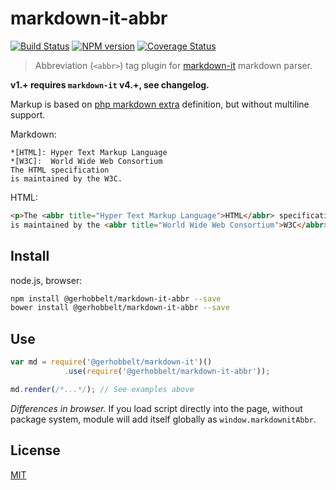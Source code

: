 # markdown-it-abbr

[![Build Status](https://img.shields.io/travis/GerHobbelt/markdown-it-abbr/master.svg?style=flat)](https://travis-ci.org/GerHobbelt/markdown-it-abbr)
[![NPM version](https://img.shields.io/npm/v/@gerhobbelt/markdown-it-abbr.svg?style=flat)](https://www.npmjs.org/package/@gerhobbelt/markdown-it-abbr)
[![Coverage Status](https://img.shields.io/coveralls/GerHobbelt/markdown-it-abbr/master.svg?style=flat)](https://coveralls.io/r/GerHobbelt/markdown-it-abbr?branch=master)

> Abbreviation (`<abbr>`) tag plugin for [markdown-it](https://github.com/markdown-it/markdown-it) markdown parser.

__v1.+ requires `markdown-it` v4.+, see changelog.__

Markup is based on [php markdown extra](https://michelf.ca/projects/php-markdown/extra/#abbr) definition, but without multiline support.

Markdown:

```
*[HTML]: Hyper Text Markup Language
*[W3C]:  World Wide Web Consortium
The HTML specification
is maintained by the W3C.
```

HTML:

```html
<p>The <abbr title="Hyper Text Markup Language">HTML</abbr> specification
is maintained by the <abbr title="World Wide Web Consortium">W3C</abbr>.</p>
```

## Install

node.js, browser:

```bash
npm install @gerhobbelt/markdown-it-abbr --save
bower install @gerhobbelt/markdown-it-abbr --save
```

## Use

```js
var md = require('@gerhobbelt/markdown-it')()
            .use(require('@gerhobbelt/markdown-it-abbr'));

md.render(/*...*/); // See examples above
```

_Differences in browser._ If you load script directly into the page, without
package system, module will add itself globally as `window.markdownitAbbr`.


## License

[MIT](https://github.com/GerHobbelt/markdown-it-abbr/blob/master/LICENSE)

